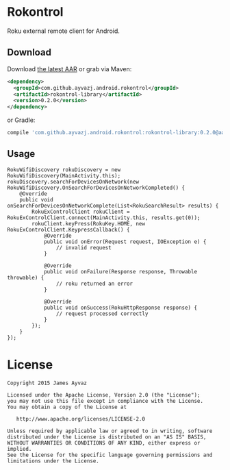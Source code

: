 Rokontrol
========

Roku external remote client for Android.

Download
--------

Download [the latest AAR][2] or grab via Maven:
```xml
<dependency>
  <groupId>com.github.ayvazj.android.rokontrol</groupId>
  <artifactId>rokontrol-library</artifactId>
  <version>0.2.0</version>
</dependency>
```
or Gradle:
```groovy
compile 'com.github.ayvazj.android.rokontrol:rokontrol-library:0.2.0@aar'
```

Usage
-----

    RokuWifiDiscovery rokuDiscovery = new RokuWifiDiscovery(MainActivity.this);
    rokuDiscovery.searchForDevicesOnNetwork(new RokuWifiDiscovery.OnSearchForDevicesOnNetworkCompleted() {
        @Override
        public void onSearchForDevicesOnNetworkComplete(List<RokuSearchResult> results) {
            RokuExControlClient rokuClient = RokuExControlClient.connect(MainActivity.this, results.get(0));
            rokuClient.keyPress(RokuKey.HOME, new RokuExControlClient.KeypressCallback() {
                @Override
                public void onError(Request request, IOException e) {
                    // invalid request
                }

                @Override
                public void onFailure(Response response, Throwable throwable) {
                    // roku returned an error
                }

                @Override
                public void onSuccess(RokuHttpResponse response) {
                    // request processed correctly
                }
            });
        }
    });


License
=======

    Copyright 2015 James Ayvaz

    Licensed under the Apache License, Version 2.0 (the "License");
    you may not use this file except in compliance with the License.
    You may obtain a copy of the License at

       http://www.apache.org/licenses/LICENSE-2.0

    Unless required by applicable law or agreed to in writing, software
    distributed under the License is distributed on an "AS IS" BASIS,
    WITHOUT WARRANTIES OR CONDITIONS OF ANY KIND, either express or implied.
    See the License for the specific language governing permissions and
    limitations under the License.

[2]: https://dl.bintray.com/ayvazj/maven/com/github/ayvazj/android/rokontrol/rokontrol-library/0.2.0/rokontrol-library-0.2.0.aar
